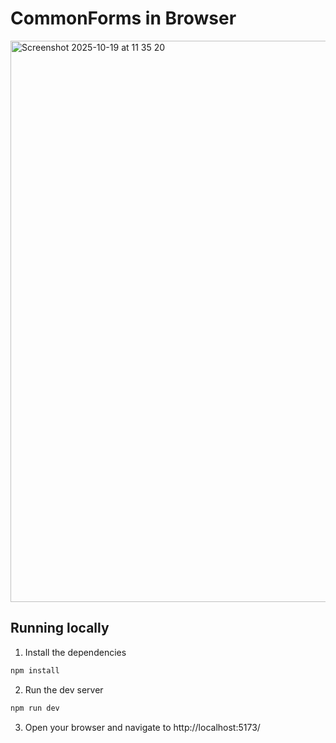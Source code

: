 # CommonForms in Browser

<img width="1674" height="898" alt="Screenshot 2025-10-19 at 11 35 20" src="https://github.com/user-attachments/assets/953a9edd-59a3-48ed-86a2-99e3fd15a005" />

## Running locally

1. Install the dependencies
```sh
npm install
```

2. Run the dev server
```sh
npm run dev
```

3. Open your browser and navigate to http://localhost:5173/
